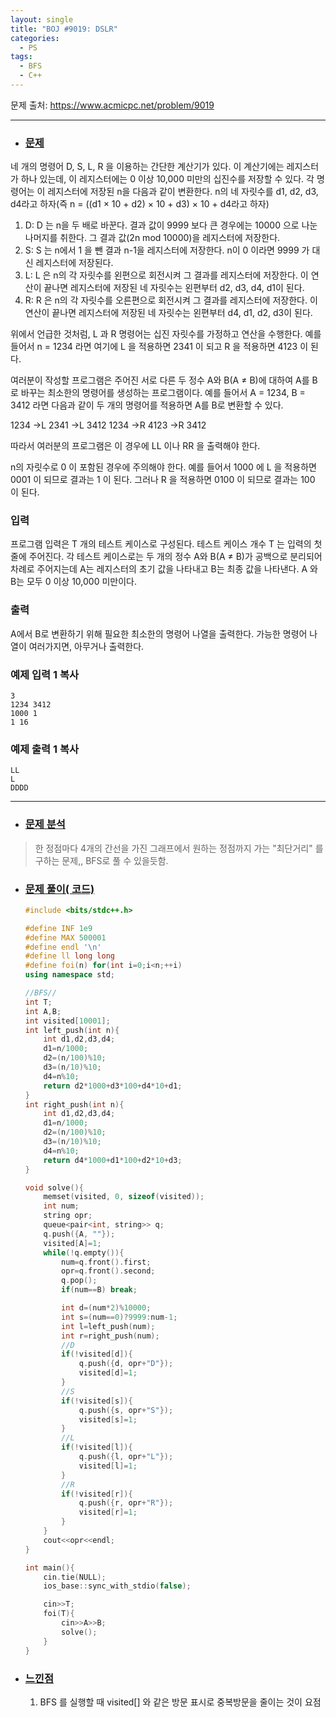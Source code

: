 ```yaml
---
layout: single
title: "BOJ #9019: DSLR"
categories:
  - PS
tags:
  - BFS
  - C++
---
```








문제 출처: <https://www.acmicpc.net/problem/9019>

---

* ### **<u>문제</u>**

네 개의 명령어 D, S, L, R 을 이용하는 간단한 계산기가 있다. 이 계산기에는 레지스터가 하나 있는데, 이 레지스터에는 0 이상 10,000 미만의 십진수를 저장할 수 있다. 각 명령어는 이 레지스터에 저장된 n을 다음과 같이 변환한다. n의 네 자릿수를 d1, d2, d3, d4라고 하자(즉 n = ((d1 × 10 + d2) × 10 + d3) × 10 + d4라고 하자)

1. D: D 는 n을 두 배로 바꾼다. 결과 값이 9999 보다 큰 경우에는 10000 으로 나눈 나머지를 취한다. 그 결과 값(2n mod 10000)을 레지스터에 저장한다.
2. S: S 는 n에서 1 을 뺀 결과 n-1을 레지스터에 저장한다. n이 0 이라면 9999 가 대신 레지스터에 저장된다.
3. L: L 은 n의 각 자릿수를 왼편으로 회전시켜 그 결과를 레지스터에 저장한다. 이 연산이 끝나면 레지스터에 저장된 네 자릿수는 왼편부터 d2, d3, d4, d1이 된다.
4. R: R 은 n의 각 자릿수를 오른편으로 회전시켜 그 결과를 레지스터에 저장한다. 이 연산이 끝나면 레지스터에 저장된 네 자릿수는 왼편부터 d4, d1, d2, d3이 된다.

위에서 언급한 것처럼, L 과 R 명령어는 십진 자릿수를 가정하고 연산을 수행한다. 예를 들어서 n = 1234 라면 여기에 L 을 적용하면 2341 이 되고 R 을 적용하면 4123 이 된다.

여러분이 작성할 프로그램은 주어진 서로 다른 두 정수 A와 B(A ≠ B)에 대하여 A를 B로 바꾸는 최소한의 명령어를 생성하는 프로그램이다. 예를 들어서 A = 1234, B = 3412 라면 다음과 같이 두 개의 명령어를 적용하면 A를 B로 변환할 수 있다.

1234 →L 2341 →L 3412
1234 →R 4123 →R 3412

따라서 여러분의 프로그램은 이 경우에 LL 이나 RR 을 출력해야 한다.

n의 자릿수로 0 이 포함된 경우에 주의해야 한다. 예를 들어서 1000 에 L 을 적용하면 0001 이 되므로 결과는 1 이 된다. 그러나 R 을 적용하면 0100 이 되므로 결과는 100 이 된다.

### 입력

프로그램 입력은 T 개의 테스트 케이스로 구성된다. 테스트 케이스 개수 T 는 입력의 첫 줄에 주어진다. 각 테스트 케이스로는 두 개의 정수 A와 B(A ≠ B)가 공백으로 분리되어 차례로 주어지는데 A는 레지스터의 초기 값을 나타내고 B는 최종 값을 나타낸다. A 와 B는 모두 0 이상 10,000 미만이다.

### 출력

A에서 B로 변환하기 위해 필요한 최소한의 명령어 나열을 출력한다. 가능한 명령어 나열이 여러가지면, 아무거나 출력한다.

### 예제 입력 1 복사

```
3
1234 3412
1000 1
1 16
```

### 예제 출력 1 복사

```
LL
L
DDDD
```

---

  

* ### <u>**문제 분석**</u>

>  한 정점마다 4개의 간선을 가진 그래프에서 원하는 정점까지 가는 "최단거리" 를 구하는 문제,, BFS로 풀 수 있을듯함.

  

* ### **<u>문제 풀이( 코드)</u>**

  ```c++
  #include <bits/stdc++.h>
  
  #define INF 1e9
  #define MAX 500001
  #define endl '\n'
  #define ll long long
  #define foi(n) for(int i=0;i<n;++i)
  using namespace std;
  
  //BFS//
  int T;
  int A,B;
  int visited[10001];
  int left_push(int n){
      int d1,d2,d3,d4;
      d1=n/1000;
      d2=(n/100)%10;
      d3=(n/10)%10;
      d4=n%10;
      return d2*1000+d3*100+d4*10+d1;
  }
  int right_push(int n){
      int d1,d2,d3,d4;
      d1=n/1000;
      d2=(n/100)%10;
      d3=(n/10)%10;
      d4=n%10;
      return d4*1000+d1*100+d2*10+d3;
  }
  
  void solve(){
      memset(visited, 0, sizeof(visited));
      int num;
      string opr;
      queue<pair<int, string>> q;
      q.push({A, ""});
      visited[A]=1;
      while(!q.empty()){
          num=q.front().first;
          opr=q.front().second;
          q.pop();
          if(num==B) break;
  
          int d=(num*2)%10000;
          int s=(num==0)?9999:num-1;
          int l=left_push(num);
          int r=right_push(num);
          //D
          if(!visited[d]){
              q.push({d, opr+"D"});
              visited[d]=1;
          }
          //S
          if(!visited[s]){
              q.push({s, opr+"S"});
              visited[s]=1;
          }
          //L
          if(!visited[l]){
              q.push({l, opr+"L"});
              visited[l]=1;
          }
          //R
          if(!visited[r]){
              q.push({r, opr+"R"});
              visited[r]=1;
          }
      }
      cout<<opr<<endl;
  }
  
  int main(){
      cin.tie(NULL);
      ios_base::sync_with_stdio(false);
  
      cin>>T;
      foi(T){
          cin>>A>>B;
          solve();
      }
  }
  ```

    

* ### **<u>느낀점</u>**

  1. BFS 를 실행할 때 visited[] 와 같은 방문 표시로 중복방문을 줄이는 것이 요점